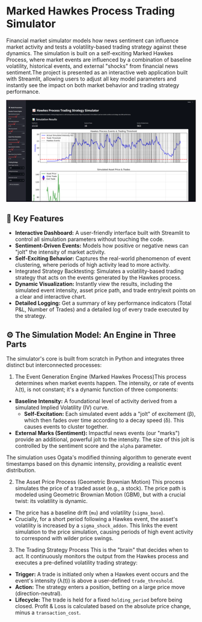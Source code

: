 # Marked Hawkes Process Trading Simulator
Financial market simulator models how news sentiment can influence market activity and tests a volatility-based trading strategy against these dynamics. The simulation is built on a self-exciting Marked Hawkes Process, where market events are influenced by a combination of baseline volatility, historical events, and external "shocks" from financial news sentiment.The project is presented as an interactive web application built with Streamlit, allowing users to adjust all key model parameters and instantly see the impact on both market behavior and trading strategy performance.

![UI Preview](mhp-screenshot.png)

## 🚀 Key Features
- **Interactive Dashboard:** A user-friendly interface built with Streamlit to control all simulation parameters without touching the code.
- **Sentiment-Driven Events:** Models how positive or negative news can "jolt" the intensity of market activity.
- **Self-Exciting Behavior:** Captures the real-world phenomenon of event clustering, where periods of high activity lead to more activity.
- Integrated Strategy Backtesting: Simulates a volatility-based trading strategy that acts on the events generated by the Hawkes process.
- **Dynamic Visualization:** Instantly view the results, including the simulated event intensity, asset price path, and trade entry/exit points on a clear and interactive chart.
- **Detailed Logging:** Get a summary of key performance indicators (Total P&L, Number of Trades) and a detailed log of every trade executed by the strategy.

## ⚙️ The Simulation Model: An Engine in Three Parts
The simulator's core is built from scratch in Python and integrates three distinct but interconnected processes:
1. The Event Generation Engine (Marked Hawkes Process)This process determines when market events happen. The intensity, or rate of events λ(t), is not constant; it's a dynamic function of three components:
- **Baseline Intensity:** A foundational level of activity derived from a simulated Implied Volatility (IV) curve.
  - **Self-Excitation:** Each simulated event adds a "jolt" of excitement (β), which then fades over time according to a decay speed (δ). This causes events to cluster together.
- **External Marks (Sentiment):** Impactful news events (our "marks") provide an additional, powerful jolt to the intensity. The size of this jolt is controlled by the sentiment score and the `alpha` parameter.

The simulation uses Ogata's modified thinning algorithm to generate event timestamps based on this dynamic intensity, providing a realistic event distribution.

2. The Asset Price Process (Geometric Brownian Motion)
This process simulates the price of a traded asset (e.g., a stock). The price path is modeled using Geometric Brownian Motion (GBM), but with a crucial twist: its volatility is dynamic.
- The price has a baseline drift (`mu`) and volatility (`sigma_base`).
- Crucially, for a short period following a Hawkes event, the asset's volatility is increased by a `sigma_shock_addon`. This links the event simulation to the price simulation, causing periods of high event activity to correspond with wilder price swings.

3. The Trading Strategy Process
This is the "brain" that decides when to act. It continuously monitors the output from the Hawkes process and executes a pre-defined volatility trading strategy:
- **Trigger:** A trade is initiated only when a Hawkes event occurs and the event's intensity (λ(t)) is above a user-defined `trade_threshold`.
- **Action:** The strategy enters a position, betting on a large price move (direction-neutral).
- **Lifecycle:** The trade is held for a fixed `holding_period` before being closed. Profit & Loss is calculated based on the absolute price change, minus a `transaction_cost`.

